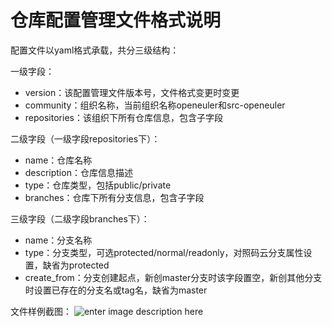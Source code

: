 # 仓库配置管理文件格式说明
配置文件以yaml格式承载，共分三级结构：

 一级字段：
- version：该配置管理文件版本号，文件格式变更时变更
- community：组织名称，当前组织名称openeuler和src-openeuler
- repositories：该组织下所有仓库信息，包含子字段

二级字段（一级字段repositories下）：
- name：仓库名称
- description：仓库信息描述
- type：仓库类型，包括public/private
- branches：仓库下所有分支信息，包含子字段
 
三级字段（二级字段branches下）：
 - name：分支名称
 - type：分支类型，可选protected/normal/readonly，对照码云分支属性设置，缺省为protected
 - create_from：分支创建起点，新创master分支时该字段置空，新创其他分支时设置已存在的分支名或tag名，缺省为master

文件样例截图：
![enter image description here](https://gitee.com/ci-bot/build-test/raw/master/repocfgyaml.png)
